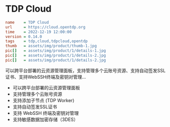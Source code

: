 # TDP Cloud

```ini
name    = TDP Cloud
url     = https://cloud.opentdp.org
time    = 2022-12-19 12:00:00
version = 0.14.0
tags    = tdp,cloud,tdpcloud,opentdp
thumb   = assets/img/product/thumb-1.jpg
pic[]   = assets/img/product/1/details-1.jpg
pic[]   = assets/img/product/1/details-2.jpg
pic[]   = assets/img/product/1/details-2.jpg
```

可以跨平台部署的云资源管理面板，支持管理多个云账号资源、支持自动签发SSL证书、支持WebSSH终端及密钥对管理...

- 可以跨平台部署的云资源管理面板
- 支持管理多个云账号资源
- 支持添加子节点 (TDP Worker)
- 支持自动签发SSL证书
- 支持 WebSSH 终端及密钥对管理
- 支持敏感数据加密存储（3DES）
